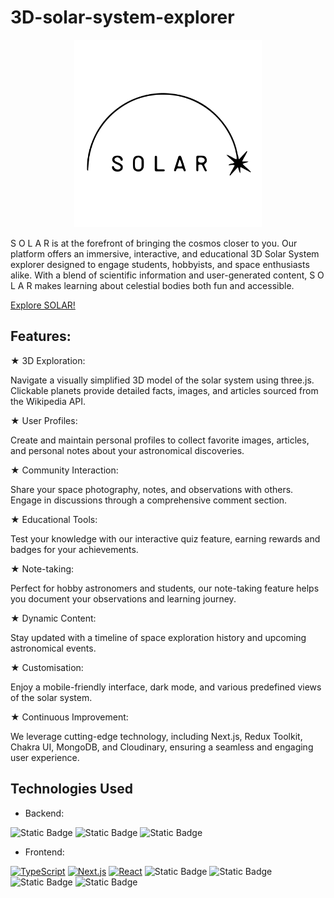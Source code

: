 # 3D-solar-system-explorer

<p align="center">
  <img src="solar/public/readme_images/Logo.svg" alt="Logo Solar" width="300">
</p>

S O L A R is at the forefront of bringing the cosmos closer to you. Our platform offers an immersive, interactive, and educational 3D Solar System explorer designed to engage students, hobbyists, and space enthusiasts alike. With a blend of scientific information and user-generated content, S O L A R makes learning about celestial bodies both fun and accessible.

[Explore SOLAR!](https://solar3d.vercel.app/)

## Features:

&#9733; 3D Exploration:

Navigate a visually simplified 3D model of the solar system using three.js. Clickable planets provide detailed facts, images, and articles sourced from the Wikipedia API.

&#9733; User Profiles: 
    
Create and maintain personal profiles to collect favorite images, articles, and personal notes about your astronomical discoveries.

&#9733; Community Interaction: 

Share your space photography, notes, and observations with others. Engage in discussions through a comprehensive comment section.

&#9733; Educational Tools: 

Test your knowledge with our interactive quiz feature, earning rewards and badges for your achievements.

&#9733; Note-taking: 

Perfect for hobby astronomers and students, our note-taking feature helps you document your observations and learning journey.

&#9733; Dynamic Content: 
    
Stay updated with a timeline of space exploration history and upcoming astronomical events.

&#9733; Customisation: 

Enjoy a mobile-friendly interface, dark mode, and various predefined views of the solar system.

&#9733; Continuous Improvement: 

We leverage cutting-edge technology, including Next.js, Redux Toolkit, Chakra UI, MongoDB, and Cloudinary, ensuring a seamless and engaging user experience.

## Technologies Used

* Backend:
  
![Static Badge](https://img.shields.io/badge/MongoDB-47A248?style=for-the-badge&logo=mongodb&logoColor=white) ![Static Badge](https://img.shields.io/badge/Cloudinary-3448C5?style=for-the-badge&logo=cloudinary) ![Static Badge](https://img.shields.io/badge/NextAuth.js-0070f3?style=for-the-badge)

* Frontend:
  
[![TypeScript][TypeScript]][TypeScript-url] [![Next.js][Next.js]][Next-url] [![React][React.js]][React-url] ![Static Badge](https://img.shields.io/badge/Redux-764ABC?style=for-the-badge&logo=redux) ![Static Badge](https://img.shields.io/badge/Three.js-000000?style=for-the-badge&logo=three.js) ![Static Badge](https://img.shields.io/badge/CSS3-1572B6?style=for-the-badge&logo=css3) ![Static Badge](https://img.shields.io/badge/Chakra_UI-319795?style=for-the-badge&logo=chakra-ui&logoColor=white)


<!-- MARKDOWN LINKS & IMAGES -->
<!-- https://www.markdownguide.org/basic-syntax/#reference-style-links -->

[React.js]: https://img.shields.io/badge/React-20232A?style=for-the-badge&logo=react&logoColor=61DAFB
[React-url]: https://reactjs.org/
[TypeScript-url]: https://www.typescriptlang.org/
[TypeScript]: https://shields.io/badge/TypeScript-3178C6?logo=TypeScript&logoColor=FFF&style=for-the-badge
[Next.js]: https://img.shields.io/badge/next.js-000000?style=for-the-badge&logo=nextdotjs&logoColor=white
[Next-url]: https://nextjs.org/
